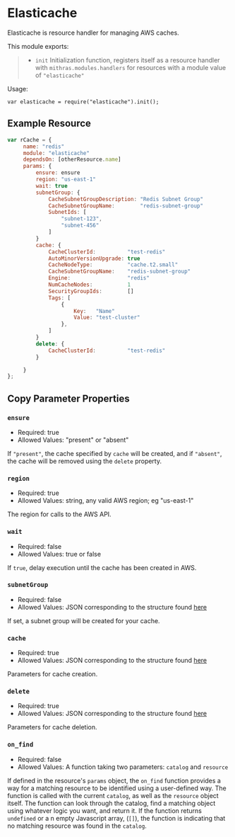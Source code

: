  
 
 # Elasticache
 
 Elasticache is resource handler for managing AWS caches.
 
 This module exports:
 
 > * `init` Initialization function, registers itself as a resource
 >   handler with `mithras.modules.handlers` for resources with a
 >   module value of `"elasticache"`
 
 Usage:
 
 `var elasticache = require("elasticache").init();`
 
  ## Example Resource
 
 ```javascript
 var rCache = {
      name: "redis"
      module: "elasticache"
      dependsOn: [otherResource.name]
      params: {
          ensure: ensure
          region: "us-east-1"
          wait: true
          subnetGroup: {
              CacheSubnetGroupDescription: "Redis Subnet Group"
              CacheSubnetGroupName:        "redis-subnet-group"
              SubnetIds: [
                  "subnet-123",
                  "subnet-456"
              ]
          }
          cache: {
              CacheClusterId:          "test-redis"
              AutoMinorVersionUpgrade: true
              CacheNodeType:           "cache.t2.small"
              CacheSubnetGroupName:    "redis-subnet-group"
              Engine:                  "redis"
              NumCacheNodes:           1
              SecurityGroupIds:        []
              Tags: [
                  {
                      Key:   "Name"
                      Value: "test-cluster"
                  },
              ]
          }
          delete: {
              CacheClusterId:          "test-redis"
          }

      }
 };
 ```
 
 ## Copy Parameter Properties
 
 ### `ensure`

 * Required: true
 * Allowed Values: "present" or "absent"

 If `"present"`, the cache specified by `cache` will be created, and
 if `"absent"`, the cache will be removed using the `delete` property.
 
 ### `region`

 * Required: true
 * Allowed Values: string, any valid AWS region; eg "us-east-1"

 The region for calls to the AWS API.
 
 ### `wait`

 * Required: false
 * Allowed Values: true or false

 If `true`, delay execution until the cache has been created in AWS.
 
 ### `subnetGroup`

 * Required: false
 * Allowed Values: JSON corresponding to the structure found [here](https://docs.aws.amazon.com/sdk-for-go/api/service/elasticache.html#type-CreateCacheSubnetGroupInput)

 If set, a subnet group will be created for your cache.
 
 ### `cache`

 * Required: true
 * Allowed Values: JSON corresponding to the structure found [here](https://docs.aws.amazon.com/sdk-for-go/api/service/elasticache.html#type-CreateCacheInput)

 Parameters for cache creation.
 
 ### `delete`

 * Required: true
 * Allowed Values: JSON corresponding to the structure found [here](https://docs.aws.amazon.com/sdk-for-go/api/service/elasticache.html#type-DeleteCacheInput)

 Parameters for cache deletion.
 
 ### `on_find`

 * Required: false
 * Allowed Values: A function taking two parameters: `catalog` and `resource`

 If defined in the resource's `params` object, the `on_find`
 function provides a way for a matching resource to be identified
 using a user-defined way.  The function is called with the current
 `catalog`, as well as the `resource` object itself.  The function
 can look through the catalog, find a matching object using whatever
 logic you want, and return it.  If the function returns `undefined`
 or a n empty Javascript array, (`[]`), the function is indicating
 that no matching resource was found in the `catalog`.
 

